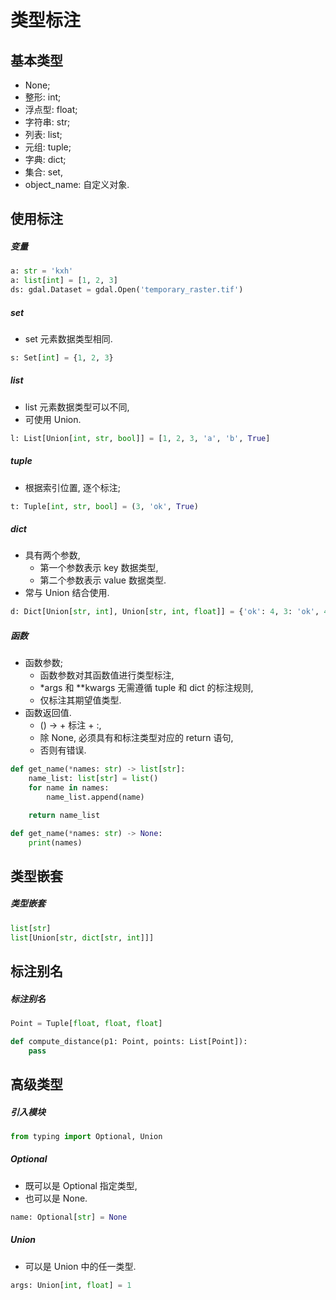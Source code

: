 # 类型标注

## 基本类型

- None;
- 整形: int;
- 浮点型: float;
- 字符串: str;
- 列表: list;
- 元组: tuple;
- 字典: dict;
- 集合: set,
- object_name: 自定义对象.

## 使用标注

##### 变量

```python
a: str = 'kxh'
a: list[int] = [1, 2, 3]
ds: gdal.Dataset = gdal.Open('temporary_raster.tif')
```

##### set

- set 元素数据类型相同.

```python
s: Set[int] = {1, 2, 3}
```

##### list

- list 元素数据类型可以不同,
- 可使用 Union.

```python
l: List[Union[int, str, bool]] = [1, 2, 3, 'a', 'b', True]
```

##### tuple

- 根据索引位置, 逐个标注;

```python
t: Tuple[int, str, bool] = (3, 'ok', True)
```

##### dict

- 具有两个参数,
  - 第一个参数表示 key 数据类型,
  - 第二个参数表示 value 数据类型.
- 常与 Union 结合使用.

```python
d: Dict[Union[str, int], Union[str, int, float]] = {'ok': 4, 3: 'ok', 4: 3.2}
```

##### 函数

- 函数参数;
  - 函数参数对其函数值进行类型标注,
  - \*args 和 \*\*kwargs 无需遵循 tuple 和 dict 的标注规则,
  - 仅标注其期望值类型.
- 函数返回值.
  - () -> + 标注 + :,
  - 除 None, 必须具有和标注类型对应的 return 语句,
  - 否则有错误.

```python
def get_name(*names: str) -> list[str]:
    name_list: list[str] = list()
    for name in names:
        name_list.append(name)

    return name_list

def get_name(*names: str) -> None:
    print(names)
```

## 类型嵌套

##### 类型嵌套

```python
list[str]
list[Union[str, dict[str, int]]]
```

## 标注别名

##### 标注别名

```python
Point = Tuple[float, float, float]

def compute_distance(p1: Point, points: List[Point]):
    pass
```

## 高级类型

##### 引入模块

```python
from typing import Optional, Union
```

##### Optional

- 既可以是 Optional 指定类型,
- 也可以是 None.

```python
name: Optional[str] = None
```

##### Union

- 可以是 Union 中的任一类型.

```python
args: Union[int, float] = 1
```
